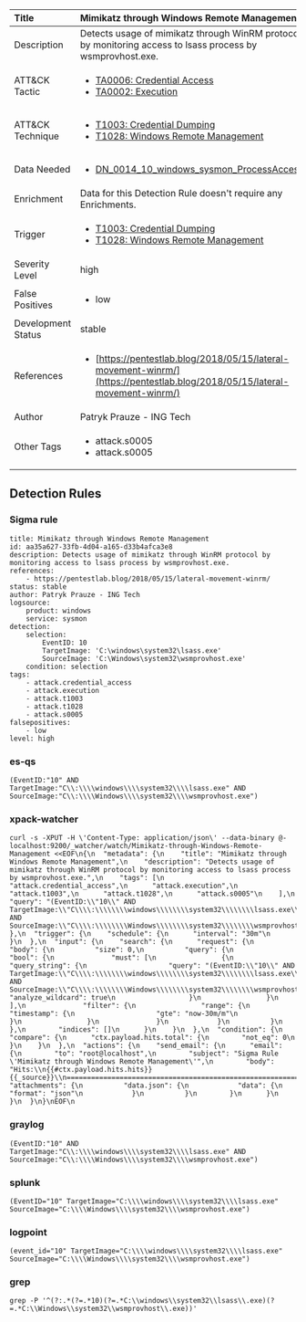 | Title                | Mimikatz through Windows Remote Management                                                                                                                                                 |
|:---------------------|:------------------------------------------------------------------------------------------------------------------------------------------------------------|
| Description          | Detects usage of mimikatz through WinRM protocol by monitoring access to lsass process by wsmprovhost.exe.                                                                                                                                           |
| ATT&amp;CK Tactic    |  <ul><li>[TA0006: Credential Access](https://attack.mitre.org/tactics/TA0006)</li><li>[TA0002: Execution](https://attack.mitre.org/tactics/TA0002)</li></ul>  |
| ATT&amp;CK Technique | <ul><li>[T1003: Credential Dumping](https://attack.mitre.org/techniques/T1003)</li><li>[T1028: Windows Remote Management](https://attack.mitre.org/techniques/T1028)</li></ul>  |
| Data Needed          | <ul><li>[DN_0014_10_windows_sysmon_ProcessAccess](../Data_Needed/DN_0014_10_windows_sysmon_ProcessAccess.md)</li></ul>  |
| Enrichment           |  Data for this Detection Rule doesn't require any Enrichments.  |
| Trigger              | <ul><li>[T1003: Credential Dumping](../Triggers/T1003.md)</li><li>[T1028: Windows Remote Management](../Triggers/T1028.md)</li></ul>  |
| Severity Level       | high |
| False Positives      | <ul><li>low</li></ul>  |
| Development Status   | stable |
| References           | <ul><li>[https://pentestlab.blog/2018/05/15/lateral-movement-winrm/](https://pentestlab.blog/2018/05/15/lateral-movement-winrm/)</li></ul>  |
| Author               | Patryk Prauze - ING Tech |
| Other Tags           | <ul><li>attack.s0005</li><li>attack.s0005</li></ul> | 

## Detection Rules

### Sigma rule

```
title: Mimikatz through Windows Remote Management
id: aa35a627-33fb-4d04-a165-d33b4afca3e8
description: Detects usage of mimikatz through WinRM protocol by monitoring access to lsass process by wsmprovhost.exe.
references:
    - https://pentestlab.blog/2018/05/15/lateral-movement-winrm/
status: stable
author: Patryk Prauze - ING Tech
logsource:
    product: windows
    service: sysmon
detection:
    selection:
        EventID: 10
        TargetImage: 'C:\windows\system32\lsass.exe'
        SourceImage: 'C:\Windows\system32\wsmprovhost.exe'
    condition: selection
tags:
    - attack.credential_access
    - attack.execution
    - attack.t1003
    - attack.t1028
    - attack.s0005
falsepositives:
    - low
level: high

```





### es-qs
    
```
(EventID:"10" AND TargetImage:"C\\:\\\\windows\\\\system32\\\\lsass.exe" AND SourceImage:"C\\:\\\\Windows\\\\system32\\\\wsmprovhost.exe")
```


### xpack-watcher
    
```
curl -s -XPUT -H \'Content-Type: application/json\' --data-binary @- localhost:9200/_watcher/watch/Mimikatz-through-Windows-Remote-Management <<EOF\n{\n  "metadata": {\n    "title": "Mimikatz through Windows Remote Management",\n    "description": "Detects usage of mimikatz through WinRM protocol by monitoring access to lsass process by wsmprovhost.exe.",\n    "tags": [\n      "attack.credential_access",\n      "attack.execution",\n      "attack.t1003",\n      "attack.t1028",\n      "attack.s0005"\n    ],\n    "query": "(EventID:\\"10\\" AND TargetImage:\\"C\\\\:\\\\\\\\windows\\\\\\\\system32\\\\\\\\lsass.exe\\" AND SourceImage:\\"C\\\\:\\\\\\\\Windows\\\\\\\\system32\\\\\\\\wsmprovhost.exe\\")"\n  },\n  "trigger": {\n    "schedule": {\n      "interval": "30m"\n    }\n  },\n  "input": {\n    "search": {\n      "request": {\n        "body": {\n          "size": 0,\n          "query": {\n            "bool": {\n              "must": [\n                {\n                  "query_string": {\n                    "query": "(EventID:\\"10\\" AND TargetImage:\\"C\\\\:\\\\\\\\windows\\\\\\\\system32\\\\\\\\lsass.exe\\" AND SourceImage:\\"C\\\\:\\\\\\\\Windows\\\\\\\\system32\\\\\\\\wsmprovhost.exe\\")",\n                    "analyze_wildcard": true\n                  }\n                }\n              ],\n              "filter": {\n                "range": {\n                  "timestamp": {\n                    "gte": "now-30m/m"\n                  }\n                }\n              }\n            }\n          }\n        },\n        "indices": []\n      }\n    }\n  },\n  "condition": {\n    "compare": {\n      "ctx.payload.hits.total": {\n        "not_eq": 0\n      }\n    }\n  },\n  "actions": {\n    "send_email": {\n      "email": {\n        "to": "root@localhost",\n        "subject": "Sigma Rule \'Mimikatz through Windows Remote Management\'",\n        "body": "Hits:\\n{{#ctx.payload.hits.hits}}{{_source}}\\n================================================================================\\n{{/ctx.payload.hits.hits}}",\n        "attachments": {\n          "data.json": {\n            "data": {\n              "format": "json"\n            }\n          }\n        }\n      }\n    }\n  }\n}\nEOF\n
```


### graylog
    
```
(EventID:"10" AND TargetImage:"C\\:\\\\windows\\\\system32\\\\lsass.exe" AND SourceImage:"C\\:\\\\Windows\\\\system32\\\\wsmprovhost.exe")
```


### splunk
    
```
(EventID="10" TargetImage="C:\\\\windows\\\\system32\\\\lsass.exe" SourceImage="C:\\\\Windows\\\\system32\\\\wsmprovhost.exe")
```


### logpoint
    
```
(event_id="10" TargetImage="C:\\\\windows\\\\system32\\\\lsass.exe" SourceImage="C:\\\\Windows\\\\system32\\\\wsmprovhost.exe")
```


### grep
    
```
grep -P '^(?:.*(?=.*10)(?=.*C:\\windows\\system32\\lsass\\.exe)(?=.*C:\\Windows\\system32\\wsmprovhost\\.exe))'
```



